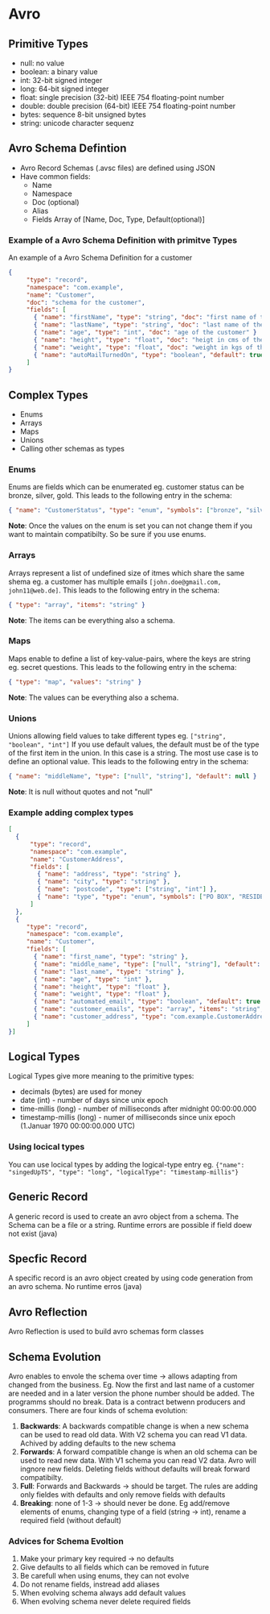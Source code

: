 # Avro

## Primitive Types

- null: no value
- boolean: a binary value
- int: 32-bit signed integer
- long: 64-bit signed integer
- float: single precision (32-bit) IEEE 754 floating-point number
- double: double precision (64-bit) IEEE 754 floating-point number
- bytes: sequence 8-bit unsigned bytes
- string: unicode character sequenz 

## Avro Schema Defintion

- Avro Record Schemas (.avsc files) are defined using JSON
- Have common fields:
    - Name
    - Namespace
    - Doc (optional)
    - Alias
    - Fields Array of [Name, Doc, Type, Default(optional)]

### Example of a Avro Schema Definition with primitve Types

An example of a Avro Schema Definition for a customer
```json
{
     "type": "record",
     "namespace": "com.example",
     "name": "Customer",
     "doc": "schema for the customer",
     "fields": [
       { "name": "firstName", "type": "string", "doc": "first name of the customer" },
       { "name": "lastName", "type": "string", "doc": "last name of the customer" }
       { "name": "age", "type": "int", "doc": "age of the customer" }
       { "name": "height", "type": "float", "doc": "heigt in cms of the customer" }
       { "name": "weight", "type": "float", "doc": "weight in kgs of the customer" }
       { "name": "autoMailTurnedOn", "type": "boolean", "default": true, "doc": "automated mailing" }
     ]  
}
``` 

## Complex Types

- Enums
- Arrays
- Maps
- Unions
- Calling other schemas as types

### Enums

Enums are fields which can be enumerated eg. customer status can be bronze, silver, gold. This leads to the following entry in the schema:

```json
{ "name": "CustomerStatus", "type": "enum", "symbols": ["bronze", "silver", "gold"] }
```

**Note**: Once the values on the enum is set you can not change them if you want to maintain compatibilty. So be sure if you use enums.

### Arrays

Arrays represent a list of undefined size of itmes which share the same shema eg. a customer has multiple emails `[john.doe@gmail.com, john11@web.de]`. This leads to the following entry in the schema:

```json
{ "type": "array", "items": "string" }
```

**Note**: The items can be everything also a schema.

### Maps

Maps enable to define a list of key-value-pairs, where the keys are string eg. secret questions. This leads to the following entry in the schema:

```json
{ "type": "map", "values": "string" }
```

**Note**: The values can be everything also a schema.

### Unions

Unions allowing field values to take different types eg. `["string", "boolean", "int"]` If you use default values, the default must be of the type of the first item in the union. In this case is a string. The most use case is to define an optional value.  This leads to the following entry in the schema:

```json
{ "name": "middleName", "type": ["null", "string"], "default": null }
```

**Note**: It is null without quotes and not "null"

### Example adding complex types

```json
[
  {
      "type": "record",
      "namespace": "com.example",
      "name": "CustomerAddress",
      "fields": [
        { "name": "address", "type": "string" },
        { "name": "city", "type": "string" },
        { "name": "postcode", "type": ["string", "int"] },
        { "name": "type", "type": "enum", "symbols": ["PO BOX", "RESIDENTIAL", "ENTERPRISE"] }
      ]
  },
  {
     "type": "record",
     "namespace": "com.example",
     "name": "Customer",
     "fields": [
       { "name": "first_name", "type": "string" },
       { "name": "middle_name", "type": ["null", "string"], "default": null },       
       { "name": "last_name", "type": "string" },
       { "name": "age", "type": "int" },
       { "name": "height", "type": "float" },
       { "name": "weight", "type": "float" },
       { "name": "automated_email", "type": "boolean", "default": true },
       { "name": "customer_emails", "type": "array", "items": "string", "default": []},
       { "name": "customer_address", "type": "com.example.CustomerAddress" }
     ]
}]
```

## Logical Types

Logical Types give more meaning to the primitive types:

- decimals (bytes) are used for money
- date (int) - number of days since unix epoch
- time-millis (long) - number of milliseconds after midnight 00:00:00.000
- timestamp-millis (long) - numer of milliseconds since unix epoch (1.Januar 1970 00:00:00.000 UTC)

### Using locical types

You can use locical types by adding the logical-type entry eg.
`{"name": "singedUpTS", "type": "long", "logicalType": "timestamp-millis"}`


## Generic Record

A generic record is used to create an avro object from a schema. The Schema can be a file or a string. Runtime errors are possible if field doew not exist (java)

## Specfic Record

A specific record is an avro object created by using code generation from an avro schema. No runtime erros (java)

## Avro Reflection

Avro Reflection is used to build avro schemas form classes

## Schema Evolution

Avro enables to envole the schema over time -> allows adapting from changed from the business. Eg. Now the first and last name of a customer are needed and in a later version the phone number should be added. The programms should no break. Data is a contract betwenn producers and consumers. There are four kinds of schema evolution:  

1. **Backwards**: A backwards compatible change is when a new schema can be used to read old data. With V2 schema you can read V1 data. Achived by adding defaults to the new schema
2. **Forwards**: A forward compatible change is when an old schema can be used to read new data. With V1 schema you can read V2 data. Avro will ingnore new fields. Deleting fields without defaults will break forward compatibilty.
3. **Full**: Forwards and Backwards -> should be target. The rules are adding only fieldes with defaults and only remove fields with defaults
4. **Breaking**: none of 1-3 -> should never be done. Eg add/remove elements of enums, changing type of a field (string -> int), rename a required field (without default)

### Advices for Schema Evoltion

1. Make your primary key required -> no defaults
2. Give defaults to all fields which can be removed in future
3. Be carefull when using enums, they can not evolve
4. Do not rename fields, instread add aliases
5. When evolving schema always add default values 
6. When evolving schema never delete required fields